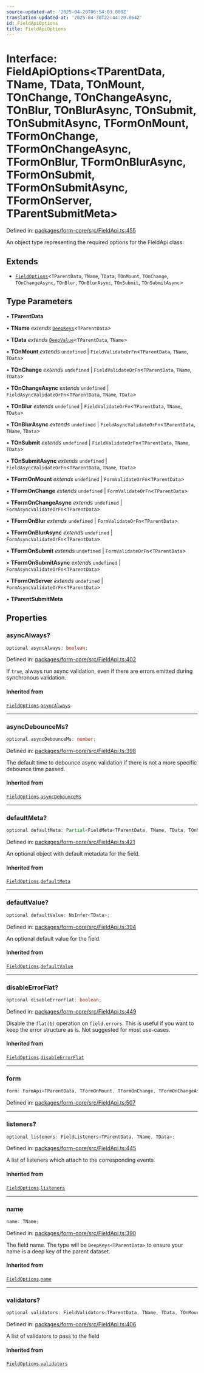 ```yaml
---
source-updated-at: '2025-04-20T06:54:03.000Z'
translation-updated-at: '2025-04-30T22:44:29.864Z'
id: FieldApiOptions
title: FieldApiOptions
---
```


<!-- DO NOT EDIT: this page is autogenerated from the type comments -->

# Interface: FieldApiOptions\<TParentData, TName, TData, TOnMount, TOnChange, TOnChangeAsync, TOnBlur, TOnBlurAsync, TOnSubmit, TOnSubmitAsync, TFormOnMount, TFormOnChange, TFormOnChangeAsync, TFormOnBlur, TFormOnBlurAsync, TFormOnSubmit, TFormOnSubmitAsync, TFormOnServer, TParentSubmitMeta\>

Defined in: [packages/form-core/src/FieldApi.ts:455](https://github.com/TanStack/form/blob/main/packages/form-core/src/FieldApi.ts#L455)

An object type representing the required options for the FieldApi class.

## Extends

- [`FieldOptions`](fieldoptions.md)\<`TParentData`, `TName`, `TData`, `TOnMount`, `TOnChange`, `TOnChangeAsync`, `TOnBlur`, `TOnBlurAsync`, `TOnSubmit`, `TOnSubmitAsync`\>

## Type Parameters

• **TParentData**

• **TName** *extends* [`DeepKeys`](../type-aliases/deepkeys.md)\<`TParentData`\>

• **TData** *extends* [`DeepValue`](../type-aliases/deepvalue.md)\<`TParentData`, `TName`\>

• **TOnMount** *extends* `undefined` \| `FieldValidateOrFn`\<`TParentData`, `TName`, `TData`\>

• **TOnChange** *extends* `undefined` \| `FieldValidateOrFn`\<`TParentData`, `TName`, `TData`\>

• **TOnChangeAsync** *extends* `undefined` \| `FieldAsyncValidateOrFn`\<`TParentData`, `TName`, `TData`\>

• **TOnBlur** *extends* `undefined` \| `FieldValidateOrFn`\<`TParentData`, `TName`, `TData`\>

• **TOnBlurAsync** *extends* `undefined` \| `FieldAsyncValidateOrFn`\<`TParentData`, `TName`, `TData`\>

• **TOnSubmit** *extends* `undefined` \| `FieldValidateOrFn`\<`TParentData`, `TName`, `TData`\>

• **TOnSubmitAsync** *extends* `undefined` \| `FieldAsyncValidateOrFn`\<`TParentData`, `TName`, `TData`\>

• **TFormOnMount** *extends* `undefined` \| `FormValidateOrFn`\<`TParentData`\>

• **TFormOnChange** *extends* `undefined` \| `FormValidateOrFn`\<`TParentData`\>

• **TFormOnChangeAsync** *extends* `undefined` \| `FormAsyncValidateOrFn`\<`TParentData`\>

• **TFormOnBlur** *extends* `undefined` \| `FormValidateOrFn`\<`TParentData`\>

• **TFormOnBlurAsync** *extends* `undefined` \| `FormAsyncValidateOrFn`\<`TParentData`\>

• **TFormOnSubmit** *extends* `undefined` \| `FormValidateOrFn`\<`TParentData`\>

• **TFormOnSubmitAsync** *extends* `undefined` \| `FormAsyncValidateOrFn`\<`TParentData`\>

• **TFormOnServer** *extends* `undefined` \| `FormAsyncValidateOrFn`\<`TParentData`\>

• **TParentSubmitMeta**

## Properties

### asyncAlways?

```ts
optional asyncAlways: boolean;
```

Defined in: [packages/form-core/src/FieldApi.ts:402](https://github.com/TanStack/form/blob/main/packages/form-core/src/FieldApi.ts#L402)

If `true`, always run async validation, even if there are errors emitted during synchronous validation.

#### Inherited from

[`FieldOptions`](fieldoptions.md).[`asyncAlways`](FieldOptions.md#asyncalways)

***

### asyncDebounceMs?

```ts
optional asyncDebounceMs: number;
```

Defined in: [packages/form-core/src/FieldApi.ts:398](https://github.com/TanStack/form/blob/main/packages/form-core/src/FieldApi.ts#L398)

The default time to debounce async validation if there is not a more specific debounce time passed.

#### Inherited from

[`FieldOptions`](fieldoptions.md).[`asyncDebounceMs`](FieldOptions.md#asyncdebouncems)

***

### defaultMeta?

```ts
optional defaultMeta: Partial<FieldMeta<TParentData, TName, TData, TOnMount, TOnChange, TOnChangeAsync, TOnBlur, TOnBlurAsync, TOnSubmit, TOnSubmitAsync, any, any, any, any, any, any, any>>;
```

Defined in: [packages/form-core/src/FieldApi.ts:421](https://github.com/TanStack/form/blob/main/packages/form-core/src/FieldApi.ts#L421)

An optional object with default metadata for the field.

#### Inherited from

[`FieldOptions`](fieldoptions.md).[`defaultMeta`](FieldOptions.md#defaultmeta)

***

### defaultValue?

```ts
optional defaultValue: NoInfer<TData>;
```

Defined in: [packages/form-core/src/FieldApi.ts:394](https://github.com/TanStack/form/blob/main/packages/form-core/src/FieldApi.ts#L394)

An optional default value for the field.

#### Inherited from

[`FieldOptions`](fieldoptions.md).[`defaultValue`](FieldOptions.md#defaultvalue)

***

### disableErrorFlat?

```ts
optional disableErrorFlat: boolean;
```

Defined in: [packages/form-core/src/FieldApi.ts:449](https://github.com/TanStack/form/blob/main/packages/form-core/src/FieldApi.ts#L449)

Disable the `flat(1)` operation on `field.errors`. This is useful if you want to keep the error structure as is. Not suggested for most use-cases.

#### Inherited from

[`FieldOptions`](fieldoptions.md).[`disableErrorFlat`](FieldOptions.md#disableerrorflat)

***

### form

```ts
form: FormApi<TParentData, TFormOnMount, TFormOnChange, TFormOnChangeAsync, TFormOnBlur, TFormOnBlurAsync, TFormOnSubmit, TFormOnSubmitAsync, TFormOnServer, TParentSubmitMeta>;
```

Defined in: [packages/form-core/src/FieldApi.ts:507](https://github.com/TanStack/form/blob/main/packages/form-core/src/FieldApi.ts#L507)

***

### listeners?

```ts
optional listeners: FieldListeners<TParentData, TName, TData>;
```

Defined in: [packages/form-core/src/FieldApi.ts:445](https://github.com/TanStack/form/blob/main/packages/form-core/src/FieldApi.ts#L445)

A list of listeners which attach to the corresponding events

#### Inherited from

[`FieldOptions`](fieldoptions.md).[`listeners`](FieldOptions.md#listeners)

***

### name

```ts
name: TName;
```

Defined in: [packages/form-core/src/FieldApi.ts:390](https://github.com/TanStack/form/blob/main/packages/form-core/src/FieldApi.ts#L390)

The field name. The type will be `DeepKeys<TParentData>` to ensure your name is a deep key of the parent dataset.

#### Inherited from

[`FieldOptions`](fieldoptions.md).[`name`](FieldOptions.md#name)

***

### validators?

```ts
optional validators: FieldValidators<TParentData, TName, TData, TOnMount, TOnChange, TOnChangeAsync, TOnBlur, TOnBlurAsync, TOnSubmit, TOnSubmitAsync>;
```

Defined in: [packages/form-core/src/FieldApi.ts:406](https://github.com/TanStack/form/blob/main/packages/form-core/src/FieldApi.ts#L406)

A list of validators to pass to the field

#### Inherited from

[`FieldOptions`](fieldoptions.md).[`validators`](FieldOptions.md#validators)
